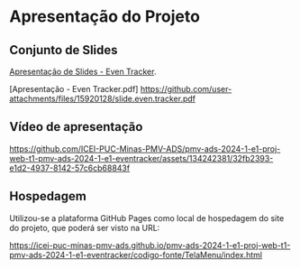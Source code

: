 # Apresentação do Projeto

## Conjunto de Slides

<p>
  
  <a href="https://github.com/user-attachments/files/15920128/slide.even.tracker.pdf">Apresentação de Slides - Even Tracker</a>.
</p>

[Apresentação - Even Tracker.pdf] https://github.com/user-attachments/files/15920128/slide.even.tracker.pdf


## Vídeo de apresentação

https://github.com/ICEI-PUC-Minas-PMV-ADS/pmv-ads-2024-1-e1-proj-web-t1-pmv-ads-2024-1-e1-eventracker/assets/134242381/32fb2393-e1d2-4937-8142-57c6cb68843f


## Hospedagem

Utilizou-se a plataforma GitHub Pages como local de hospedagem do site do projeto, que poderá ser visto na URL:

https://icei-puc-minas-pmv-ads.github.io/pmv-ads-2024-1-e1-proj-web-t1-pmv-ads-2024-1-e1-eventracker/codigo-fonte/TelaMenu/index.html
